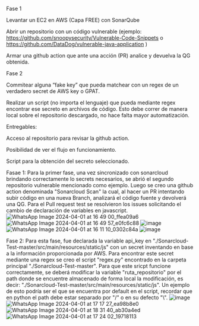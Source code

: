 Fase 1

Levantar un EC2 en AWS (Capa FREE) con SonarQube

Abrir un repositorio con un código vulnerable (ejemplo: https://github.com/snoopysecurity/Vulnerable-Code-Snippets o https://github.com/DataDog/vulnerable-java-application )

Armar una github action que ante una acción (PR) analice y devuelva la QG obtenida.

Fase 2

Commitear alguna “fake key” que pueda matchear con un regex de un verdadero secret de AWS key o GPAT.

Realizar un script (no importa el lenguaje) que pueda mediante regex encontrar ese secreto en archivos de código. Esto debe correr de manera local sobre el repositorio descargado, no hace falta mayor automatización.

Entregables:

Acceso al repositorio para revisar la github action.

Posibilidad de ver el flujo en funcionamiento.

Script para la obtención del secreto seleccionado.


Fasae 1: Para la primer fase, una vez sincronizado con sonarcloud brindando correctamente lo secrets necesarios, se abrió el segundo repositorio vulnerable mencionado como ejemplo. Luego se creo una github action denominada "Sonarcloud Scan" la cual, al hacer un PR intentando subir código en una nueva Branch, analizará el código fuente y devolverá una QG.
Para el Pull request test se resolvieron los issues solicitando el cambio de declaración de variables en javascript.
![WhatsApp Image 2024-04-01 at 16 49 00_ffea09a6](https://github.com/lucasjaime/Sonarcloud-Test/assets/94329292/1412dfde-f723-4a72-ba6b-34875d50e3bd)
![WhatsApp Image 2024-04-01 at 16 49 57_e0fc6c88](https://github.com/lucasjaime/Sonarcloud-Test/assets/94329292/9d49fc90-f533-4e77-8522-22ef97e710ae)
![image](https://github.com/lucasjaime/Sonarcloud-Test/assets/94329292/66a66906-16ef-446c-a357-0abf0c0ce6ce)
![WhatsApp Image 2024-04-01 at 16 11 10_0302c84a](https://github.com/lucasjaime/Sonarcloud-Test/assets/94329292/0b486dd3-67ac-4d5c-9cf9-a19ae9144e99)
![image](https://github.com/lucasjaime/Sonarcloud-Test/assets/94329292/542bf418-337e-4e15-9727-33c7132e5499)

Fase 2: Para esta fase, fue declarada la variable api_key en "./Sonarcloud-Test-master/src/main/resources/static/js" con un secret inventando en base a la información proporcionada por AWS. Para encontrar este secret mediante una regex se creo el script "regex.py" encontrado en la carpeta principal "./Sonarcloud-Test-master". Para que este sricpt funcione correctamente, se deberá modificar la variable "ruta_repositorio" por el path donde se encuentre almacenado de forma local la modificación, es decir: "./Sonarcloud-Test-master/src/main/resources/static/js". Un ejemplo de esto podría ser el que se encuentra por default en el script, recordar que en python el path debe estar separado por "/" o en su defecto "\\".
![image](https://github.com/lucasjaime/Sonarcloud-Test/assets/94329292/4a74725d-e4da-4f67-a9aa-24d9975b7463)
![WhatsApp Image 2024-04-01 at 17 17 27_ea98b8e0](https://github.com/lucasjaime/Sonarcloud-Test/assets/94329292/0192f91d-6a2d-4d57-b803-a1cb6df4ff2b)
![WhatsApp Image 2024-04-01 at 18 31 40_ab30a4ed](https://github.com/lucasjaime/Sonarcloud-Test/assets/94329292/6396ef3d-8993-45c1-824b-446ff02eccef)
![WhatsApp Image 2024-04-01 at 17 24 02_19718113](https://github.com/lucasjaime/Sonarcloud-Test/assets/94329292/1c0dd154-980d-4639-b4c7-dac633a27a7d)

